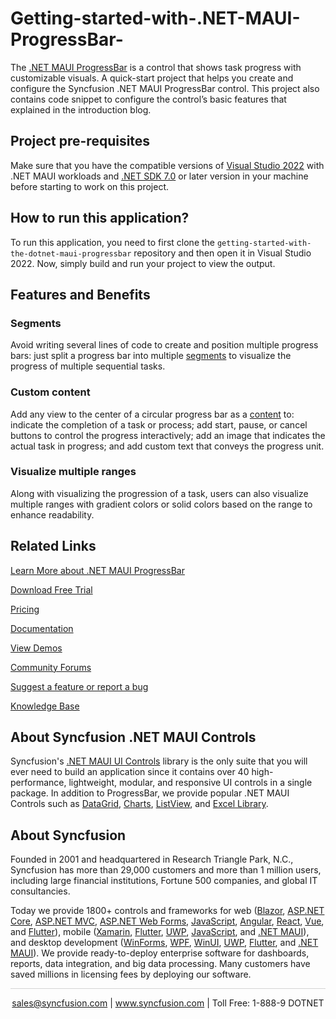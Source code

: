 # Getting-started-with-.NET-MAUI-ProgressBar-
The [.NET MAUI ProgressBar](https://www.syncfusion.com/maui-controls/maui-progressbar?utm_source=github&utm_medium=listing&utm_campaign=maui-progressbar-github-samples) is a control that shows task progress with customizable visuals. A quick-start project that helps you create and configure the Syncfusion .NET MAUI ProgressBar control. This project also contains code snippet to configure the control’s basic features that explained in the introduction blog. 

## Project pre-requisites

Make sure that you have the compatible versions of [Visual Studio 2022](https://visualstudio.microsoft.com/downloads/) with .NET MAUI workloads and [.NET SDK 7.0](https://dotnet.microsoft.com/en-us/download/dotnet/7.0) or later version in your machine before starting to work on this project.

## How to run this application?

To run this application, you need to first clone the `getting-started-with-the-dotnet-maui-progressbar` repository and then open it in Visual Studio 2022. Now, simply build and run your project to view the output.

## Features and Benefits

### Segments
Avoid writing several lines of code to create and position multiple progress bars: just split a progress bar into multiple [segments](https://help.syncfusion.com/maui/circularprogressbar/segments?utm_source=github&utm_medium=listing&utm_campaign=maui-progressbar-github-samples) to visualize the progress of multiple sequential tasks.

### Custom content
Add any view to the center of a circular progress bar as a [content](https://help.syncfusion.com/maui/circularprogressbar/custom-content?utm_source=github&utm_medium=listing&utm_campaign=maui-progressbar-github-samples) to: indicate the completion of a task or process; add start, pause, or cancel buttons to control the progress interactively; add an image that indicates the actual task in progress; and add custom text that conveys the progress unit.

### Visualize multiple ranges
Along with visualizing the progression of a task, users can also visualize multiple ranges with gradient colors or solid colors based on the range to enhance readability.

## Related Links

[Learn More about .NET MAUI ProgressBar](https://www.syncfusion.com/maui-controls/maui-progressbar?utm_source=github&utm_medium=listing&utm_campaign=maui-progressbar-github-samples)

[Download Free Trial](https://www.syncfusion.com/downloads/maui?utm_source=github&utm_medium=listing&utm_campaign=maui-progressbar-github-samples) 

[Pricing](https://www.syncfusion.com/sales/teamlicense?utm_source=github&utm_medium=listing&utm_campaign=maui-progressbar-github-samples) 

[Documentation](https://help.syncfusion.com/maui/circularprogressbar/getting-started?utm_source=github&utm_medium=listing&utm_campaign=maui-progressbar-github-samples) 

[View Demos](https://github.com/syncfusion/maui-demos/tree/master/MAUI/ProgressBar?utm_source=github&utm_medium=listing&utm_campaign=maui-progressbar-github-samples) 

[Community Forums](https://www.syncfusion.com/forums/maui?utm_source=github&utm_medium=listing&utm_campaign=maui-progressbar-github-samples)

[Suggest a feature or report a bug](https://www.syncfusion.com/feedback/maui?utm_source=github&utm_medium=listing&utm_campaign=maui-progressbar-github-samples)

[Knowledge Base](https://support.syncfusion.com/kb?utm_source=github&utm_medium=listing&utm_campaign=maui-progressbar-github-samples)

## About Syncfusion .NET MAUI Controls

Syncfusion's [.NET MAUI UI Controls](https://www.syncfusion.com/maui-controls?utm_source=github&utm_medium=listing&utm_campaign=maui-progressbar-github-samples) library is the only suite that you will ever need to build an application since it contains over 40 high-performance, lightweight, modular, and responsive UI controls in a single package. In addition to ProgressBar, we provide popular .NET MAUI Controls such as [DataGrid](https://www.syncfusion.com/maui-controls/maui-datagrid?utm_source=github&utm_medium=listing&utm_campaign=maui-progressbar-github-samples), [Charts](https://www.syncfusion.com/maui-controls/maui-cartesian-charts?utm_source=github&utm_medium=listing&utm_campaign=maui-progressbar-github-samples), [ListView](https://www.syncfusion.com/maui-controls/maui-listview?utm_source=github&utm_medium=listing&utm_campaign=maui-progressbar-github-samples), and [Excel Library](https://www.syncfusion.com/document-processing/excel-framework/maui?utm_source=github&utm_medium=listing&utm_campaign=maui-progressbar-github-samples).

## About Syncfusion

Founded in 2001 and headquartered in Research Triangle Park, N.C., Syncfusion has more than 29,000 customers and more than 1 million users, including large financial institutions, Fortune 500 companies, and global IT consultancies.

Today we provide 1800+ controls and frameworks for web ([Blazor](https://www.syncfusion.com/blazor-components?utm_source=github&utm_medium=listing&utm_campaign=maui-progressbar-github-samples), [ASP.NET Core](https://www.syncfusion.com/aspnet-core-ui-controls?utm_source=github&utm_medium=listing&utm_campaign=maui-progressbar-github-samples), [ASP.NET MVC](https://www.syncfusion.com/aspnet-mvc-ui-controls?utm_source=github&utm_medium=listing&utm_campaign=maui-progressbar-github-samples), [ASP.NET Web Forms](https://www.syncfusion.com/jquery/aspnet-webforms-ui-controls?utm_source=github&utm_medium=listing&utm_campaign=maui-progressbar-github-samples), [JavaScript](https://www.syncfusion.com/javascript-ui-controls?utm_source=github&utm_medium=listing&utm_campaign=maui-progressbar-github-samples), [Angular](https://www.syncfusion.com/angular-components?utm_source=github&utm_medium=listing&utm_campaign=maui-progressbar-github-samples), [React](https://www.syncfusion.com/react-components?utm_source=github&utm_medium=listing&utm_campaign=maui-progressbar-github-samples), [Vue](https://www.syncfusion.com/vue-components?utm_source=github&utm_medium=listing&utm_campaign=maui-progressbar-github-samples), and [Flutter](https://www.syncfusion.com/flutter-widgets?utm_source=github&utm_medium=listing&utm_campaign=maui-progressbar-github-samples)), mobile ([Xamarin](https://www.syncfusion.com/xamarin-ui-controls?utm_source=github&utm_medium=listing&utm_campaign=maui-progressbar-github-samples), [Flutter](https://www.syncfusion.com/flutter-widgets?utm_source=github&utm_medium=listing&utm_campaign=maui-progressbar-github-samples), [UWP](https://www.syncfusion.com/uwp-ui-controls?utm_source=github&utm_medium=listing&utm_campaign=maui-progressbar-github-samples), [JavaScript](https://www.syncfusion.com/javascript-ui-controls?utm_source=github&utm_medium=listing&utm_campaign=maui-progressbar-github-samples), and [.NET MAUI](https://www.syncfusion.com/maui-controls?utm_source=github&utm_medium=listing&utm_campaign=maui-progressbar-github-samples)), and desktop development ([WinForms](https://www.syncfusion.com/winforms-ui-controls?utm_source=github&utm_medium=listing&utm_campaign=maui-progressbar-github-samples), [WPF](https://www.syncfusion.com/wpf-controls?utm_source=github&utm_medium=listing&utm_campaign=maui-progressbar-github-samples), [WinUI](https://www.syncfusion.com/winui-controls?utm_source=github&utm_medium=listing&utm_campaign=maui-progressbar-github-samples), [UWP](https://www.syncfusion.com/uwp-ui-controls?utm_source=github&utm_medium=listing&utm_campaign=maui-progressbar-github-samples), [Flutter](https://www.syncfusion.com/flutter-widgets?utm_source=github&utm_medium=listing&utm_campaign=maui-progressbar-github-samples), and [.NET MAUI](https://www.syncfusion.com/maui-controls?utm_source=github&utm_medium=listing&utm_campaign=maui-progressbar-github-samples)). We provide ready-to-deploy enterprise software for dashboards, reports, data integration, and big data processing. Many customers have saved millions in licensing fees by deploying our software.


<hr style="height:0.3px;border:none;color:lightgrey;background-color:lightgrey;" />

<p align="center">
<a href="mailto:sales@syncfusion.com?Subject=Syncfusion .NET MAUI ProgressBar - GitHub" target="_top">sales@syncfusion.com</a> | <a href="https://www.syncfusion.com?utm_source=github&utm_medium=listing&utm_campaign=maui-progressbar-github-samples">www.syncfusion.com</a> | Toll Free: 1-888-9 DOTNET <br>
</p>
